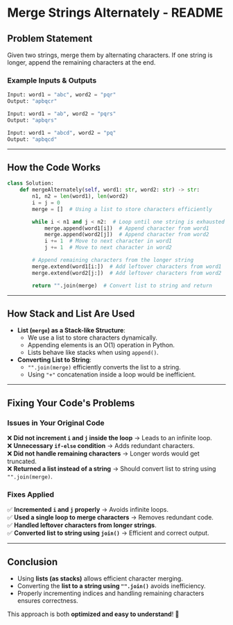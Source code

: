 # Merge Strings Alternately - README

## **Problem Statement**
Given two strings, merge them by alternating characters. If one string is longer, append the remaining characters at the end.

### **Example Inputs & Outputs**
```python
Input: word1 = "abc", word2 = "pqr"
Output: "apbqcr"

Input: word1 = "ab", word2 = "pqrs"
Output: "apbqrs"

Input: word1 = "abcd", word2 = "pq"
Output: "apbqcd"
```

---

## **How the Code Works**

```python
class Solution:
    def mergeAlternately(self, word1: str, word2: str) -> str:
        n1, n2 = len(word1), len(word2)
        i = j = 0
        merge = []  # Using a list to store characters efficiently

        while i < n1 and j < n2:  # Loop until one string is exhausted
            merge.append(word1[i])  # Append character from word1
            merge.append(word2[j])  # Append character from word2
            i += 1  # Move to next character in word1
            j += 1  # Move to next character in word2

        # Append remaining characters from the longer string
        merge.extend(word1[i:])  # Add leftover characters from word1
        merge.extend(word2[j:])  # Add leftover characters from word2

        return "".join(merge)  # Convert list to string and return
```

---

## **How Stack and List Are Used**
- **List (`merge`) as a Stack-like Structure**: 
  - We use a list to store characters dynamically.
  - Appending elements is an O(1) operation in Python.
  - Lists behave like stacks when using `append()`.
- **Converting List to String**:
  - `"".join(merge)` efficiently converts the list to a string.
  - Using `"+"` concatenation inside a loop would be inefficient.

---

## **Fixing Your Code's Problems**
### **Issues in Your Original Code**
❌ **Did not increment `i` and `j` inside the loop** → Leads to an infinite loop.  
❌ **Unnecessary `if-else` condition** → Adds redundant characters.  
❌ **Did not handle remaining characters** → Longer words would get truncated.  
❌ **Returned a list instead of a string** → Should convert list to string using `"".join(merge)`.  

### **Fixes Applied**
✅ **Incremented `i` and `j` properly** → Avoids infinite loops.  
✅ **Used a single loop to merge characters** → Removes redundant code.  
✅ **Handled leftover characters from longer strings**.  
✅ **Converted list to string using `join()`** → Efficient and correct output.  

---

## **Conclusion**
- Using **lists (as stacks)** allows efficient character merging.
- Converting the **list to a string using `"".join()`** avoids inefficiency.
- Properly incrementing indices and handling remaining characters ensures correctness.

This approach is both **optimized and easy to understand**! 🚀
